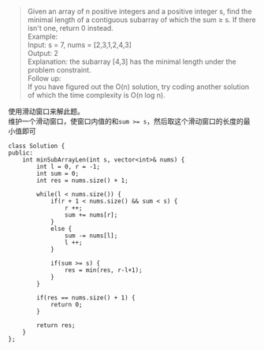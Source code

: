 >Given an array of n positive integers and a positive integer s, find the minimal length of a contiguous subarray of which the sum ≥ s. If there isn't one, return 0 instead.   
Example:       
Input: s = 7, nums = [2,3,1,2,4,3]    
Output: 2     
Explanation: the subarray [4,3] has the minimal length under the problem constraint.    
Follow up:     
If you have figured out the O(n) solution, try coding another solution of which the time complexity is O(n log n).

使用滑动窗口来解此题。    
维护一个滑动窗口，使窗口内值的和`sum >= s`，然后取这个滑动窗口的长度的最小值即可
```
class Solution {
public:
    int minSubArrayLen(int s, vector<int>& nums) {
        int l = 0, r = -1;
        int sum = 0;
        int res = nums.size() + 1;

        while(l < nums.size()) {
            if(r + 1 < nums.size() && sum < s) {
                r ++;
                sum += nums[r];
            }
            else {
                sum -= nums[l];
                l ++;
            }

            if(sum >= s) {
                res = min(res, r-l+1);
            }
        }

        if(res == nums.size() + 1) {
            return 0;
        }

        return res;
    }
};
```
